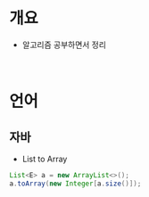 # 개요
* 알고리즘 공부하면서 정리

<br>

# 언어
## 자바
* List to Array
```java
List<E> a = new ArrayList<>();
a.toArray(new Integer[a.size()]);
```